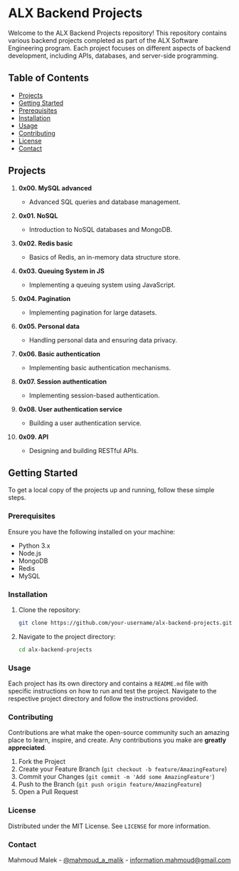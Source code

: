 # ALX Backend Projects

Welcome to the ALX Backend Projects repository! This repository contains various backend projects completed as part of the ALX Software Engineering program. Each project focuses on different aspects of backend development, including APIs, databases, and server-side programming.

## Table of Contents

- [Projects](#projects)
- [Getting Started](#getting-started)
- [Prerequisites](#prerequisites)
- [Installation](#installation)
- [Usage](#usage)
- [Contributing](#contributing)
- [License](#license)
- [Contact](#contact)

## Projects

1. **0x00. MySQL advanced**

   - Advanced SQL queries and database management.

2. **0x01. NoSQL**

   - Introduction to NoSQL databases and MongoDB.

3. **0x02. Redis basic**

   - Basics of Redis, an in-memory data structure store.

4. **0x03. Queuing System in JS**

   - Implementing a queuing system using JavaScript.

5. **0x04. Pagination**

   - Implementing pagination for large datasets.

6. **0x05. Personal data**

   - Handling personal data and ensuring data privacy.

7. **0x06. Basic authentication**

   - Implementing basic authentication mechanisms.

8. **0x07. Session authentication**

   - Implementing session-based authentication.

9. **0x08. User authentication service**

   - Building a user authentication service.

10. **0x09. API**
    - Designing and building RESTful APIs.

## Getting Started

To get a local copy of the projects up and running, follow these simple steps.

### Prerequisites

Ensure you have the following installed on your machine:

- Python 3.x
- Node.js
- MongoDB
- Redis
- MySQL

### Installation

1. Clone the repository:
   ```sh
   git clone https://github.com/your-username/alx-backend-projects.git
   ```
2. Navigate to the project directory:
   ```sh
   cd alx-backend-projects
   ```

### Usage

Each project has its own directory and contains a `README.md` file with specific instructions on how to run and test the project. Navigate to the respective project directory and follow the instructions provided.

### Contributing

Contributions are what make the open-source community such an amazing place to learn, inspire, and create. Any contributions you make are **greatly appreciated**.

1. Fork the Project
2. Create your Feature Branch (`git checkout -b feature/AmazingFeature`)
3. Commit your Changes (`git commit -m 'Add some AmazingFeature'`)
4. Push to the Branch (`git push origin feature/AmazingFeature`)
5. Open a Pull Request

### License

Distributed under the MIT License. See `LICENSE` for more information.

### Contact

Mahmoud Malek - [@mahmoud_a_malik](https://twitter.com/mahmoud_a_malik) - information.mahmoud@gmail.com
